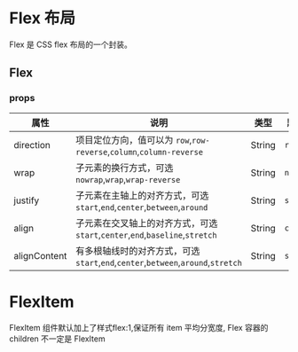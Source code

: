# Flex 布局
Flex 是 CSS flex 布局的一个封装。

## Flex

### props

| 属性 | 说明 | 类型 | 默认值 |
| --- | --- | --- | --- |
| direction | 项目定位方向，值可以为 `row`,`row-reverse`,`column`,`column-reverse` | String | `row` |
| wrap | 子元素的换行方式，可选`nowrap`,`wrap`,`wrap-reverse` | String | `nowrap` |
| justify | 子元素在主轴上的对齐方式，可选`start`,`end`,`center`,`between`,`around` | String | `start` |
| align | 子元素在交叉轴上的对齐方式，可选`start`,`center`,`end`,`baseline`,`stretch` | String | `center` |
| alignContent | 有多根轴线时的对齐方式，可选`start`,`end`,`center`,`between`,`around`,`stretch` | String | `stretch` |

# FlexItem

FlexItem 组件默认加上了样式flex:1,保证所有 item 平均分宽度, Flex 容器的 children 不一定是 FlexItem
